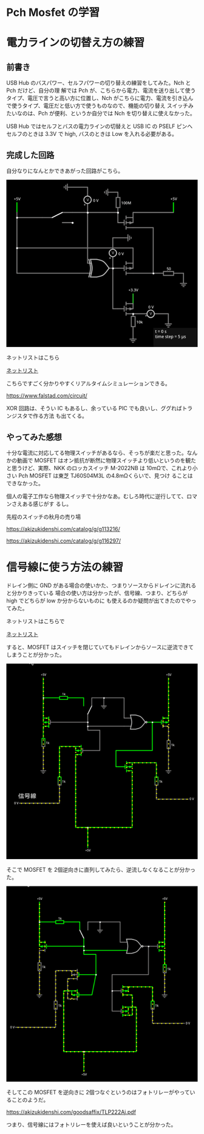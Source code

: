 # Pch Mosfet の学習

# 電力ラインの切替え方の練習

## 前書き

USB Hub のバスパワー、セルフパワーの切り替えの練習をしてみた。Nch と Pch だけど、自分の理
解では Pch が、こちらから電力、電流を送り出して使うタイプ、電圧で言うと高い方に位置し、Nch
がこちらに電力、電流を引き込んで使うタイプ、電圧だと低い方で使うものなので、機能の切り替え
スイッチみたいなのは、Pch が便利、というか自分では Nch を切り替えに使えなかった。

USB Hub ではセルフとバスの電力ラインの切替えと USB IC の PSELF ピンへセルフのときは 3.3V
で high, バスのときは Low を入れる必要がある。

## 完成した回路

自分なりになんとかできあがった回路がこちら。

![回路図](./練習回路.png)

ネットリストはこちら

[ネットリスト](./PchMosFETSelfTraining.txt)

こちらですごく分かりやすくリアルタイムシミュレーションできる。

https://www.falstad.com/circuit/

XOR 回路は、そうい IC もあるし、余っている PIC でも良いし、ググればトランジスタで作る方法
も出てくる。

## やってみた感想

十分な電流に対応してる物理スイッチがあるなら、そっちが楽だと思った。なんかの動画で MOSFET
はオン抵抗が断然に物理スイッチより低いというのを観たと思うけど、実際、NKK のロッカスイッチ
M-2022NB は 10mΩで、これより小さい Pch MOSFET は東芝 TJ60S04M3L の4.8mΩくらいで、見つけ
ることはできなかった。

個人の電子工作なら物理スイッチで十分かなあ。むしろ時代に逆行してて、ロマンさえある感じがす
るし。

先程のスイッチの秋月の売り場

https://akizukidenshi.com/catalog/g/g113216/

https://akizukidenshi.com/catalog/g/g116297/

# 信号線に使う方法の練習

ドレイン側に GND がある場合の使いかた、つまりソースからドレインに流れると分かりきっている
場合の使い方は分かったが、信号線、つまり、どちらが high でどちらが low か分からないものに
も使えるのか疑問が出てきたのでやってみた。

ネットリストはこちらで

[ネットリスト](./pMOSFET信号線練習.circuitjs.txt)

すると、MOSFET はスイッチを閉じていてもドレインからソースに逆流できてしまうことが分かった。

![逆流してしまう](./スイッチが閉じていても逆流する.gif)

そこで MOSFET を 2個逆向きに直列してみたら、逆流しなくなることが分かった。

![逆流しなくなる](./逆流しなくなる.gif)

そしてこの MOSFET を逆向きに 2個つなぐというのはフォトリレーがやっていることのようだ。

https://akizukidenshi.com/goodsaffix/TLP222Aj.pdf

つまり、信号線にはフォトリレーを使えば良いということが分かった。
